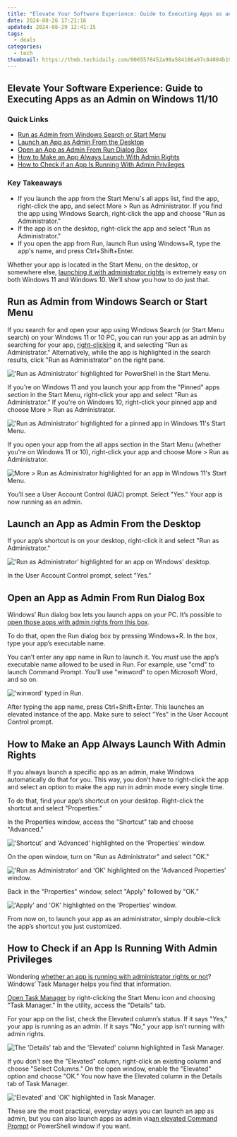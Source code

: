 ```yaml
---
title: "Elevate Your Software Experience: Guide to Executing Apps as an Admin on Windows 11/10"
date: 2024-08-26 17:21:16
updated: 2024-08-29 12:41:15
tags:
  - deals
categories:
  - tech
thumbnail: https://thmb.techidaily.com/0065578452a99a584186a97c84004b198beda17f3d048ac4c37464f22c69f0f1.jpg
---
```


## Elevate Your Software Experience: Guide to Executing Apps as an Admin on Windows 11/10

### Quick Links

* [Run as Admin from Windows Search or Start Menu](https://facebook-video-footage.techidaily.com/updated-in-2024-effortless-transformation-of-your-youtube-content-into-webm/)
* [Launch an App as Admin From the Desktop](https://article-files.techidaily.com/the-artisans-path-to-creating-3d-luts/)
* [Open an App as Admin From Run Dialog Box](https://techidaily.com/how-to-transfer-whatsapp-from-apple-iphone-se-2020-to-other-iphone-14-devices-drfone-by-drfone-transfer-whatsapp-from-ios-transfer-whatsapp-from-ios/)
* [How to Make an App Always Launch With Admin Rights](https://desktop-recording.techidaily.com/in-2024-time-management-mastery-slack-and-filmora-for-productive-team-meetings/)
* [How to Check if an App Is Running With Admin Privileges](https://smart-video-editing.techidaily.com/new-2024-approved-the-ultimate-mac-video-editor-mkvtoolnix-features/)

### Key Takeaways

* If you launch the app from the Start Menu's all apps list, find the app, right-click the app, and select More > Run as Administrator. If you find the app using Windows Search, right-click the app and choose "Run as Administrator."
* If the app is on the desktop, right-click the app and select "Run as Administrator."
* If you open the app from Run, launch Run using Windows+R, type the app's name, and press Ctrl+Shift+Enter.

 Whether your app is located in the Start Menu, on the desktop, or somewhere else, [launching it with administrator rights](https://android-location.techidaily.com/in-2024-10-fake-gps-location-apps-on-android-of-your-samsung-galaxy-xcover-6-pro-tactical-edition-drfone-by-drfone-virtual/) is extremely easy on both Windows 11 and Windows 10\. We’ll show you how to do just that.

##  Run as Admin from Windows Search or Start Menu

 If you search for and open your app using Windows Search (or Start Menu search) on your Windows 11 or 10 PC, you can run your app as an admin by searching for your app, [right-clicking](https://desktop-recording.techidaily.com/updated-the-art-of-recording-fun-6-techniques-to-document-minecraft-for-2024/) it, and selecting "Run as Administrator." Alternatively, while the app is highlighted in the search results, click "Run as Administrator" on the right pane.

!['Run as Administrator' highlighted for PowerShell in the Start Menu.](https://static1.howtogeekimages.com/wordpress/wp-content/uploads/2024/01/1-run-as-admin-from-start-menu.jpg) 

 If you're on Windows 11 and you launch your app from the "Pinned" apps section in the Start Menu, right-click your app and select "Run as Administrator." If you're on Windows 10, right-click your pinned app and choose More > Run as Administrator.

!['Run as Administrator' highlighted for a pinned app in Windows 11's Start Menu.](https://static1.howtogeekimages.com/wordpress/wp-content/uploads/2024/01/9-pinned-app-run-as-admin-1.jpg) 

 If you open your app from the all apps section in the Start Menu (whether you're on Windows 11 or 10), right-click your app and choose More > Run as Administrator.

![More > Run as Administrator highlighted for an app in Windows 11's Start Menu.](https://static1.howtogeekimages.com/wordpress/wp-content/uploads/2024/01/10-all-app-run-as-admin.jpg) 

 You’ll see a User Account Control (UAC) prompt. Select "Yes." Your app is now running as an admin.

##  Launch an App as Admin From the Desktop

 If your app’s shortcut is on your desktop, right-click it and select "Run as Administrator."

!['Run as Administrator' highlighted for an app on Windows' desktop.](https://static1.howtogeekimages.com/wordpress/wp-content/uploads/2024/01/2-launch-as-admin-from-desktop.jpg) 

 In the User Account Control prompt, select "Yes."

##  Open an App as Admin From Run Dialog Box

 Windows’ Run dialog box lets you launch apps on your PC. It’s possible to [open those apps with admin rights from this box](https://some-skills.techidaily.com/new-the-ultimate-guide-to-youtubes-most-captivating-storytellers-in-23/).

 To do that, open the Run dialog box by pressing Windows+R. In the box, type your app’s executable name.

 You can’t enter any app name in Run to launch it. You _must_ use the app’s executable name allowed to be used in Run. For example, use "cmd" to launch Command Prompt. You’ll use "winword" to open Microsoft Word, and so on.

!['winword' typed in Run.](https://static1.howtogeekimages.com/wordpress/wp-content/uploads/2024/01/3-run-app-as-admin-from-run.jpg) 

 After typing the app name, press Ctrl+Shift+Enter. This launches an elevated instance of the app. Make sure to select "Yes" in the User Account Control prompt.

##  How to Make an App Always Launch With Admin Rights

 If you always launch a specific app as an admin, make Windows automatically do that for you. This way, you don’t have to right-click the app and select an option to make the app run in admin mode every single time.

 To do that, find your app’s shortcut on your desktop. Right-click the shortcut and select "Properties."

 In the Properties window, access the "Shortcut" tab and choose "Advanced."

!['Shortcut' and 'Advanced' highlighted on the 'Properties' window.](https://static1.howtogeekimages.com/wordpress/wp-content/uploads/2024/01/4-desktop-app-shortcut-advanced-properties.jpg) 

 On the open window, turn on "Run as Administrator" and select "OK."

!['Run as Administrator' and 'OK' highlighted on the 'Advanced Properties' window.](https://static1.howtogeekimages.com/wordpress/wp-content/uploads/2024/01/5-always-launch-app-as-admin.jpg) 

 Back in the "Properties" window, select "Apply" followed by "OK."

!['Apply' and 'OK' highlighted on the 'Properties' window.](https://static1.howtogeekimages.com/wordpress/wp-content/uploads/2024/01/6-save-changes.jpg) 

 From now on, to launch your app as an administrator, simply double-click the app’s shortcut you just customized.

##  How to Check if an App Is Running With Admin Privileges

 Wondering [whether an app is running with administrator rights or not](https://digital-screen-recording.techidaily.com/in-2024-cutting-edge-techniques-for-capturing-ps4-games-in-obs/)? Windows’ Task Manager helps you find that information.

[Open Task Manager](https://vp-tips.techidaily.com/updated-in-2024-perfect-palette-playbook-mastering-the-art-of-grading/) by right-clicking the Start Menu icon and choosing "Task Manager." In the utility, access the "Details" tab.

 For your app on the list, check the Elevated column’s status. If it says "Yes," your app is running as an admin. If it says "No," your app isn’t running with admin rights.

![The 'Details' tab and the 'Elevated' column highlighted in Task Manager.](https://static1.howtogeekimages.com/wordpress/wp-content/uploads/2024/01/7-elevated-apps-task-manager.jpg) 

 If you don’t see the "Elevated" column, right-click an existing column and choose "Select Columns." On the open window, enable the "Elevated" option and choose "OK." You now have the Elevated column in the Details tab of Task Manager.

!['Elevated' and 'OK' highlighted in Task Manager.](https://static1.howtogeekimages.com/wordpress/wp-content/uploads/2024/01/8-enable-elevated-column-task-manager.jpg) 

 These are the most practical, everyday ways you can launch an app as admin, but you can also launch apps as admin via[an elevated Command Prompt](https://screen-mirror.techidaily.com/how-to-screen-mirroring-xiaomi-14-ultra-drfone-by-drfone-android/) or PowerShell window if you want.

<ins class="adsbygoogle"
     style="display:block"
     data-ad-format="autorelaxed"
     data-ad-client="ca-pub-7571918770474297"
     data-ad-slot="1223367746"></ins>



<ins class="adsbygoogle"
     style="display:block"
     data-ad-client="ca-pub-7571918770474297"
     data-ad-slot="8358498916"
     data-ad-format="auto"
     data-full-width-responsive="true"></ins>
